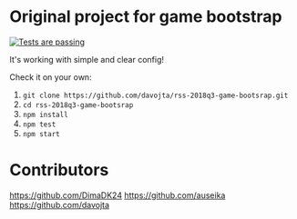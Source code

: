 # Original project for game bootstrap
[![Tests are passing](https://img.shields.io/badge/tests-passing-brightgreen.svg)](https://shields.io/)

It's working with simple and clear config!

Check it on your own:

1. `git clone https://github.com/davojta/rss-2018q3-game-bootsrap.git`
2. `cd rss-2018q3-game-bootsrap`
3. `npm install`
4. `npm test`
5. `npm start`

# Contributors

https://github.com/DimaDK24
https://github.com/auseika
https://github.com/davojta